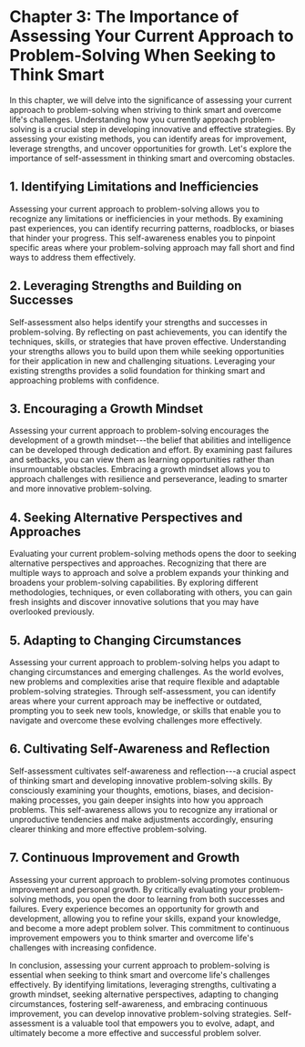 Chapter 3: The Importance of Assessing Your Current Approach to Problem-Solving When Seeking to Think Smart
===========================================================================================================

In this chapter, we will delve into the significance of assessing your current approach to problem-solving when striving to think smart and overcome life's challenges. Understanding how you currently approach problem-solving is a crucial step in developing innovative and effective strategies. By assessing your existing methods, you can identify areas for improvement, leverage strengths, and uncover opportunities for growth. Let's explore the importance of self-assessment in thinking smart and overcoming obstacles.

**1. Identifying Limitations and Inefficiencies**
-------------------------------------------------

Assessing your current approach to problem-solving allows you to recognize any limitations or inefficiencies in your methods. By examining past experiences, you can identify recurring patterns, roadblocks, or biases that hinder your progress. This self-awareness enables you to pinpoint specific areas where your problem-solving approach may fall short and find ways to address them effectively.

**2. Leveraging Strengths and Building on Successes**
-----------------------------------------------------

Self-assessment also helps identify your strengths and successes in problem-solving. By reflecting on past achievements, you can identify the techniques, skills, or strategies that have proven effective. Understanding your strengths allows you to build upon them while seeking opportunities for their application in new and challenging situations. Leveraging your existing strengths provides a solid foundation for thinking smart and approaching problems with confidence.

**3. Encouraging a Growth Mindset**
-----------------------------------

Assessing your current approach to problem-solving encourages the development of a growth mindset---the belief that abilities and intelligence can be developed through dedication and effort. By examining past failures and setbacks, you can view them as learning opportunities rather than insurmountable obstacles. Embracing a growth mindset allows you to approach challenges with resilience and perseverance, leading to smarter and more innovative problem-solving.

**4. Seeking Alternative Perspectives and Approaches**
------------------------------------------------------

Evaluating your current problem-solving methods opens the door to seeking alternative perspectives and approaches. Recognizing that there are multiple ways to approach and solve a problem expands your thinking and broadens your problem-solving capabilities. By exploring different methodologies, techniques, or even collaborating with others, you can gain fresh insights and discover innovative solutions that you may have overlooked previously.

**5. Adapting to Changing Circumstances**
-----------------------------------------

Assessing your current approach to problem-solving helps you adapt to changing circumstances and emerging challenges. As the world evolves, new problems and complexities arise that require flexible and adaptable problem-solving strategies. Through self-assessment, you can identify areas where your current approach may be ineffective or outdated, prompting you to seek new tools, knowledge, or skills that enable you to navigate and overcome these evolving challenges more effectively.

**6. Cultivating Self-Awareness and Reflection**
------------------------------------------------

Self-assessment cultivates self-awareness and reflection---a crucial aspect of thinking smart and developing innovative problem-solving skills. By consciously examining your thoughts, emotions, biases, and decision-making processes, you gain deeper insights into how you approach problems. This self-awareness allows you to recognize any irrational or unproductive tendencies and make adjustments accordingly, ensuring clearer thinking and more effective problem-solving.

**7. Continuous Improvement and Growth**
----------------------------------------

Assessing your current approach to problem-solving promotes continuous improvement and personal growth. By critically evaluating your problem-solving methods, you open the door to learning from both successes and failures. Every experience becomes an opportunity for growth and development, allowing you to refine your skills, expand your knowledge, and become a more adept problem solver. This commitment to continuous improvement empowers you to think smarter and overcome life's challenges with increasing confidence.

In conclusion, assessing your current approach to problem-solving is essential when seeking to think smart and overcome life's challenges effectively. By identifying limitations, leveraging strengths, cultivating a growth mindset, seeking alternative perspectives, adapting to changing circumstances, fostering self-awareness, and embracing continuous improvement, you can develop innovative problem-solving strategies. Self-assessment is a valuable tool that empowers you to evolve, adapt, and ultimately become a more effective and successful problem solver.
